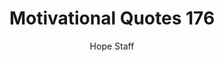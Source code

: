 ---
image: /assets/img/mq/mq_176_einstein.png
title: Motivational Quotes 176
categories:
  - Motivational Quotes
author: Hope Staff
notes: Motivational Quotes 176
embed: >-
  EMBED_GOES_HERE
transcript: >-
  SOME LINES OF TEXT START HERE
---